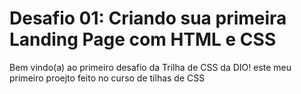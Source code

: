 # Desafio 01: Criando sua primeira Landing Page com HTML e CSS

Bem vindo(a) ao primeiro desafio da Trilha de CSS da DIO! este meu primeiro proejto feito no curso de tilhas de CSS
